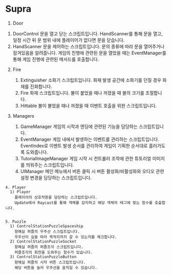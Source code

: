 # Supra

1. Door
  1) DoorControl
     문을 열고 닫는 스크립트입니다.
     HandScanner를 통해 문을 열고, 일정 시간 뒤 문 범위 내에 플레이어가 없다면 문을 닫습니다.
  3) HandScanner
     문을 제어하는 스크립트입니다.
     문의 종류에 따라 문을 열어주거나 잠겨있음을 알려줍니다.
     게임의 진행에 관련된 문을 열었을 때는 EventManager를 통해 게임 진행에 관련된 메서드를 호출합니다.


2. Fire
   1) Extinguisher
      소화기 스크립트입니다.
      화재 발생 공간에 소화기를 던질 경우 화재를 진화합니다.
   2) Fire
      화재 스크립트입니다.
      불이 붙었을 때나 꺼졌을 때 불의 크기를 조절합니다.
   3) Hittable
      불이 불었을 때나 꺼졌을 때 이벤트 호출을 위한 스크립트입니다.



  3. Managers
     1) GameManager
        게임의 시작과 엔딩에 관련된 기능을 담당하는 스크립트입니다.
     2) EventManager
        게임 내에서 발생하는 이벤트를 관리하는 스크립트입니다.
        EventIndex로 이벤트 발생 순서를 관리하여 게임이 기획한 순서대로 흘러가도록 도와줍니다.
     3) TutorialImageManager
        게임 시작 시 컨트롤러 조작에 관한 튜토리얼 이미지를 띄워주는 스크립트입니다.
     4) UIManager
        메인 메뉴에서 버튼 클릭 시 버튼 활성화/비활성화와 오디오 관련 설정 변경을 담당하는 스크립트입니다.


    4. Player
      1) Player
        플레이어의 상호작용을 담당하는 스크립트입니다.
        Update에서 Raycast를 통해 객체를 감지하고 해당 객체의 태그에 맞는 함수를 호출합니다.


    5. Puzzle
      1) ControlStationPuzzleSpaceship
        항해실 퍼즐의 우주선 스크립트입니다.
        우주선이 길을 따라 목적지까지 갈 수 있는지를 체크합니다.
      2) ControlStationPuzzleSocket
        항해실 퍼즐의 퍼즐조각 스크립트입니다.
        퍼즐조각의 회전을 도와주는 함수가 있습니다.
      3) ControlStationPuzzleButton
        항해실 퍼즐의 시작 버튼 스크립트입니다.
        해당 버튼을 눌러 우주선을 움직일 수 있습니다.
